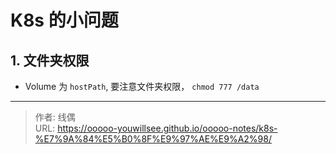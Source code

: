 # K8s 的小问题


## 1. 文件夹权限

* Volume 为 `hostPath`, 要注意文件夹权限， `chmod 777 /data`

---

> 作者: 线偶  
> URL: https://ooooo-youwillsee.github.io/ooooo-notes/k8s-%E7%9A%84%E5%B0%8F%E9%97%AE%E9%A2%98/  


